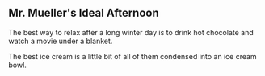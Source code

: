 ## Mr. Mueller's Ideal Afternoon

The best way to relax after a long winter day is to drink hot chocolate and watch a movie under a blanket.

The best ice cream is a little bit of all of them condensed into an ice cream bowl.